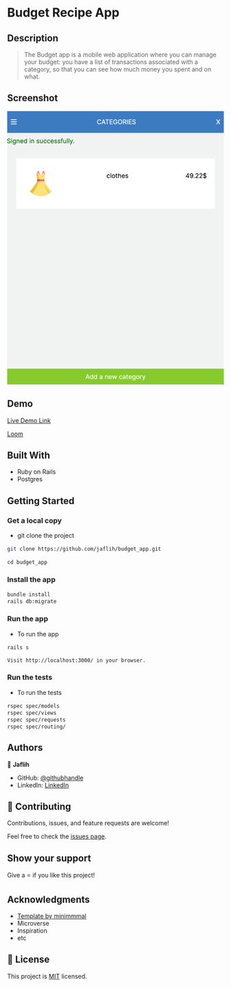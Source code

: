 # Budget Recipe App

## Description

> The Budget app is a mobile web application where you can manage your budget: you have a list of transactions associated with a category, so that you can see how much money you spent and on what.

## Screenshot

![screenshot](./app_screenshot.png)

## Demo

[Live Demo Link](https://powerful-everglades-80437.herokuapp.com/)

[Loom](https://loom.com/share/17446fca91a94de3948adc5a9ba1eda5)

## Built With

- Ruby on Rails
- Postgres

## Getting Started

### Get a local copy

- git clone the project

```bash
git clone https://github.com/jaflih/budget_app.git
```

```
cd budget_app
```

### Install the app

```
bundle install
rails db:migrate
```

### Run the app

- To run the app

```
rails s
```

```
Visit http://localhost:3000/ in your browser.
```

### Run the tests

- To run the tests

```
rspec spec/models
rspec spec/views
rspec spec/requests
rspec spec/routing/
```

## Authors

👤 **Jaflih**

- GitHub: [@githubhandle](https://github.com/jaflih)
- LinkedIn: [LinkedIn](https://www.linkedin.com/in/jaflih/)

## 🤝 Contributing

Contributions, issues, and feature requests are welcome!

Feel free to check the [issues page](../../issues/).

## Show your support

Give a ⭐️ if you like this project!

## Acknowledgments

- [Template by minimmmal](https://www.behance.net/gallery/19759151/Snapscan-iOs-design-and-branding?tracking_source=)
- Microverse
- Inspiration
- etc

## 📝 License

This project is [MIT](./MIT.md) licensed.
